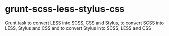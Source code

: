 # grunt-scss-less-stylus-css
Grunt task to convert LESS into SCSS, CSS and Stylus, to convert SCSS into LESS, Stylus and CSS and to convert Stylus into SCSS, LESS and CSS
